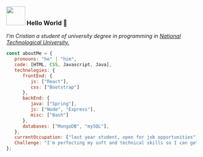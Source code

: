 ### <img src="https://raw.githubusercontent.com/alexnaiman/alexnaiman/master/resources/welcomeglitch.gif" width="50px" /> Hello World 👋

<p><em>I'm Cristian a student of university degree in programming in <a href="https://www.frre.utn.edu.ar/">National Technological University.</a></br>
</em></p>


```javascript
const aboutMe = {
   pronouns: "he" | "him",
   code: [HTML, CSS, Javascript, Java],
   technologies: {
      frontEnd: {
         js: ["React"],
         css: ["Bootstrap"]
      },
      backEnd: {
         java: ["Spring"],
         js: ["Node", "Express"],
         misc: ["Bash"]
      },
      databases: ["MongoDB", "mySQL"],
   },
   currentOccupation: ["last year student, open for job opportunities"],
   Challenge: "I'm perfecting my soft and technical skills so I can get my first job as a developer",
};
```

<!--
**CristianMansilla/CristianMansilla** is a ✨ _special_ ✨ repository because its `README.md` (this file) appears on your GitHub profile.

Here are some ideas to get you started:

- 🔭 I’m currently working on ...
- 🌱 I’m currently learning ...
- 👯 I’m looking to collaborate on ...
- 🤔 I’m looking for help with ...
- 💬 Ask me about ...
- 📫 How to reach me: ...
- 😄 Pronouns: ...
- ⚡ Fun fact: ...
-->
